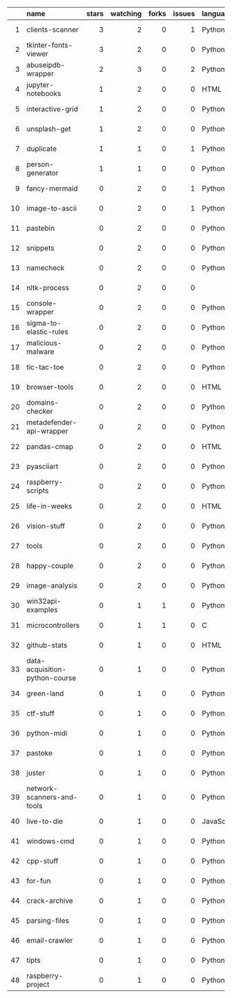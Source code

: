 |    | name                           |   stars |   watching |   forks |   issues | language   | created    | updated    | url                                                         |
|---:|:-------------------------------|--------:|-----------:|--------:|---------:|:-----------|:-----------|:-----------|:------------------------------------------------------------|
|  1 | clients-scanner                |       3 |          2 |       0 |        1 | Python     | 2020-05-26 | 2023-05-03 | https://github.com/streanger/clients-scanner                |
|  2 | tkinter-fonts-viewer           |       3 |          2 |       0 |        0 | Python     | 2020-05-31 | 2023-02-19 | https://github.com/streanger/tkinter-fonts-viewer           |
|  3 | abuseipdb-wrapper              |       2 |          3 |       0 |        2 | Python     | 2021-11-15 | 2023-06-29 | https://github.com/streanger/abuseipdb-wrapper              |
|  4 | jupyter-notebooks              |       1 |          2 |       0 |        0 | HTML       | 2022-02-02 | 2022-08-16 | https://github.com/streanger/jupyter-notebooks              |
|  5 | interactive-grid               |       1 |          2 |       0 |        0 | Python     | 2020-09-01 | 2023-02-19 | https://github.com/streanger/interactive-grid               |
|  6 | unsplash-get                   |       1 |          2 |       0 |        0 | Python     | 2020-06-11 | 2023-02-19 | https://github.com/streanger/unsplash-get                   |
|  7 | duplicate                      |       1 |          1 |       0 |        1 | Python     | 2022-11-01 | 2023-06-27 | https://github.com/streanger/duplicate                      |
|  8 | person-generator               |       1 |          1 |       0 |        0 | Python     | 2017-10-01 | 2022-08-19 | https://github.com/streanger/person-generator               |
|  9 | fancy-mermaid                  |       0 |          2 |       0 |        1 | Python     | 2022-03-15 | 2023-02-19 | https://github.com/streanger/fancy-mermaid                  |
| 10 | image-to-ascii                 |       0 |          2 |       0 |        1 | Python     | 2022-01-29 | 2023-02-19 | https://github.com/streanger/image-to-ascii                 |
| 11 | pastebin                       |       0 |          2 |       0 |        0 | Python     | 2022-06-27 | 2023-02-19 | https://github.com/streanger/pastebin                       |
| 12 | snippets                       |       0 |          2 |       0 |        0 | Python     | 2022-05-22 | 2023-02-19 | https://github.com/streanger/snippets                       |
| 13 | namecheck                      |       0 |          2 |       0 |        0 | Python     | 2022-04-10 | 2023-02-18 | https://github.com/streanger/namecheck                      |
| 14 | nltk-process                   |       0 |          2 |       0 |        0 |            | 2022-03-13 | 2022-03-13 | https://github.com/streanger/nltk-process                   |
| 15 | console-wrapper                |       0 |          2 |       0 |        0 | Python     | 2022-03-10 | 2023-02-19 | https://github.com/streanger/console-wrapper                |
| 16 | sigma-to-elastic-rules         |       0 |          2 |       0 |        0 | Python     | 2021-11-24 | 2023-02-19 | https://github.com/streanger/sigma-to-elastic-rules         |
| 17 | malicious-malware              |       0 |          2 |       0 |        0 | Python     | 2021-11-16 | 2022-08-16 | https://github.com/streanger/malicious-malware              |
| 18 | tic-tac-toe                    |       0 |          2 |       0 |        0 | Python     | 2021-08-24 | 2023-02-19 | https://github.com/streanger/tic-tac-toe                    |
| 19 | browser-tools                  |       0 |          2 |       0 |        0 | HTML       | 2021-06-14 | 2022-08-16 | https://github.com/streanger/browser-tools                  |
| 20 | domains-checker                |       0 |          2 |       0 |        0 | Python     | 2021-06-08 | 2022-08-16 | https://github.com/streanger/domains-checker                |
| 21 | metadefender-api-wrapper       |       0 |          2 |       0 |        0 | Python     | 2021-06-07 | 2022-08-16 | https://github.com/streanger/metadefender-api-wrapper       |
| 22 | pandas-cmap                    |       0 |          2 |       0 |        0 | HTML       | 2021-04-25 | 2022-08-19 | https://github.com/streanger/pandas-cmap                    |
| 23 | pyasciiart                     |       0 |          2 |       0 |        0 | Python     | 2021-04-12 | 2022-07-01 | https://github.com/streanger/pyasciiart                     |
| 24 | raspberry-scripts              |       0 |          2 |       0 |        0 | Python     | 2021-01-25 | 2023-02-19 | https://github.com/streanger/raspberry-scripts              |
| 25 | life-in-weeks                  |       0 |          2 |       0 |        0 | HTML       | 2020-10-06 | 2022-08-19 | https://github.com/streanger/life-in-weeks                  |
| 26 | vision-stuff                   |       0 |          2 |       0 |        0 | Python     | 2020-06-03 | 2022-08-19 | https://github.com/streanger/vision-stuff                   |
| 27 | tools                          |       0 |          2 |       0 |        0 | Python     | 2020-05-09 | 2020-09-12 | https://github.com/streanger/tools                          |
| 28 | happy-couple                   |       0 |          2 |       0 |        0 | Python     | 2019-07-29 | 2022-08-19 | https://github.com/streanger/happy-couple                   |
| 29 | image-analysis                 |       0 |          2 |       0 |        0 | Python     | 2018-04-12 | 2023-02-19 | https://github.com/streanger/image-analysis                 |
| 30 | win32api-examples              |       0 |          1 |       1 |        0 | Python     | 2019-07-15 | 2023-02-19 | https://github.com/streanger/win32api-examples              |
| 31 | microcontrollers               |       0 |          1 |       1 |        0 | C          | 2017-03-02 | 2019-03-04 | https://github.com/streanger/microcontrollers               |
| 32 | github-stats                   |       0 |          1 |       0 |        0 | HTML       | 2023-07-09 | 2023-07-10 | https://github.com/streanger/github-stats                   |
| 33 | data-acquisition-python-course |       0 |          1 |       0 |        0 | Python     | 2023-05-16 | 2023-05-16 | https://github.com/streanger/data-acquisition-python-course |
| 34 | green-land                     |       0 |          1 |       0 |        0 | Python     | 2022-12-20 | 2022-12-20 | https://github.com/streanger/green-land                     |
| 35 | ctf-stuff                      |       0 |          1 |       0 |        0 | Python     | 2019-07-21 | 2023-02-19 | https://github.com/streanger/ctf-stuff                      |
| 36 | python-midi                    |       0 |          1 |       0 |        0 | Python     | 2019-06-23 | 2023-02-19 | https://github.com/streanger/python-midi                    |
| 37 | pastoke                        |       0 |          1 |       0 |        0 | Python     | 2019-05-26 | 2019-05-30 | https://github.com/streanger/pastoke                        |
| 38 | juster                         |       0 |          1 |       0 |        0 | Python     | 2019-05-21 | 2019-06-09 | https://github.com/streanger/juster                         |
| 39 | network-scanners-and-tools     |       0 |          1 |       0 |        0 | Python     | 2019-04-01 | 2022-08-19 | https://github.com/streanger/network-scanners-and-tools     |
| 40 | live-to-die                    |       0 |          1 |       0 |        0 | JavaScript | 2019-02-01 | 2022-08-16 | https://github.com/streanger/live-to-die                    |
| 41 | windows-cmd                    |       0 |          1 |       0 |        0 | Python     | 2019-01-08 | 2023-02-19 | https://github.com/streanger/windows-cmd                    |
| 42 | cpp-stuff                      |       0 |          1 |       0 |        0 | Python     | 2018-11-10 | 2022-08-19 | https://github.com/streanger/cpp-stuff                      |
| 43 | for-fun                        |       0 |          1 |       0 |        0 | Python     | 2018-07-16 | 2023-02-19 | https://github.com/streanger/for-fun                        |
| 44 | crack-archive                  |       0 |          1 |       0 |        0 | Python     | 2018-06-30 | 2022-08-19 | https://github.com/streanger/crack-archive                  |
| 45 | parsing-files                  |       0 |          1 |       0 |        0 | Python     | 2018-03-22 | 2022-08-19 | https://github.com/streanger/parsing-files                  |
| 46 | email-crawler                  |       0 |          1 |       0 |        0 | Python     | 2018-03-19 | 2022-08-19 | https://github.com/streanger/email-crawler                  |
| 47 | tipts                          |       0 |          1 |       0 |        0 | Python     | 2017-10-03 | 2023-02-19 | https://github.com/streanger/tipts                          |
| 48 | raspberry-project              |       0 |          1 |       0 |        0 | Python     | 2017-07-20 | 2023-07-10 | https://github.com/streanger/raspberry-project              |